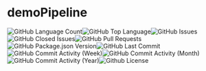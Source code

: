 # demoPipeline

<img alt="GitHub Language Count" src="https://img.shields.io/github/languages/count/tavareswillian/demoPipeline" /><img alt="GitHub Top Language" src="https://img.shields.io/github/languages/top/tavareswillian/demoPipeline" /><img alt="" src="https://img.shields.io/github/repo-size/tavareswillian/demoPipeline" /><img alt="GitHub Issues" src="https://img.shields.io/github/issues/tavareswillian/demoPipeline" /><img alt="GitHub Closed Issues" src="https://img.shields.io/github/issues-closed/tavareswillian/demoPipeline" /><img alt="GitHub Pull Requests" src="https://img.shields.io/github/issues-pr/tavareswillian/demoPipeline" /><img alt="GitHub Package.json Version" src="https://img.shields.io/github/package-json/v/tavareswillian/demoPipeline" /><img alt="GitHub Last Commit" src="https://img.shields.io/github/last-commit/tavareswillian/demoPipeline" /><img alt="GitHub Commit Activity (Week)" src="https://img.shields.io/github/commit-activity/w/tavareswillian/demoPipeline" /><img alt="GitHub Commit Activity (Month)" src="https://img.shields.io/github/commit-activity/m/tavareswillian/demoPipeline" /><img alt="GitHub Commit Activity (Year)" src="https://img.shields.io/github/commit-activity/y/tavareswillian/demoPipeline" /><img alt="Github License" src="https://img.shields.io/github/license/tavareswillian/demoPipeline" />
